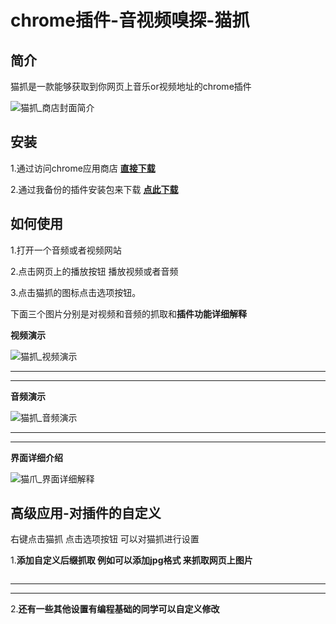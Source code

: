 # chrome插件-音视频嗅探-猫抓

## 简介

猫抓是一款能够获取到你网页上音乐or视频地址的chrome插件

![猫抓_商店封面简介](https://raw.githubusercontent.com/tothepythonmoon/2badaoblog/master/blog/No_0003_chrome%E9%9F%B3%E8%A7%86%E9%A2%91%E5%97%85%E6%8E%A2%E4%B9%8B%E7%8C%AB%E6%8A%93/%E7%8C%AB%E6%8A%93_%E5%95%86%E5%BA%97%E5%B0%81%E9%9D%A2%E7%AE%80%E4%BB%8B.bmp)

## 安装

1.通过访问chrome应用商店 [**直接下载**](https://chrome.google.com/webstore/detail/%E7%8C%AB%E6%8A%93/jfedfbgedapdagkghmgibemcoggfppbb)

2.通过我备份的插件安装包来下载 [**点此下载**](https://github.com/tothepythonmoon/2badaoblog/raw/master/blog/No_0003_chrome%E9%9F%B3%E8%A7%86%E9%A2%91%E5%97%85%E6%8E%A2%E4%B9%8B%E7%8C%AB%E6%8A%93/%E7%8C%AB%E6%8A%93_1.0.15_0.zip)

## 如何使用

1.打开一个音频或者视频网站

2.点击网页上的播放按钮 播放视频或者音频

3.点击猫抓的图标点击选项按钮。

下面三个图片分别是对视频和音频的抓取和**插件功能详细解释**

**视频演示**

![猫抓_视频演示](https://github.com/tothepythonmoon/2badaoblog/blob/master/blog/No_0003_chrome%E9%9F%B3%E8%A7%86%E9%A2%91%E5%97%85%E6%8E%A2%E4%B9%8B%E7%8C%AB%E6%8A%93/%E7%8C%AB%E6%8A%93_%E8%A7%86%E9%A2%91%E6%BC%94%E7%A4%BA.png?raw=true)

---

---

**音频演示**

![猫抓_音频演示](https://github.com/tothepythonmoon/2badaoblog/blob/master/blog/No_0003_chrome%E9%9F%B3%E8%A7%86%E9%A2%91%E5%97%85%E6%8E%A2%E4%B9%8B%E7%8C%AB%E6%8A%93/%E7%8C%AB%E6%8A%93_%E9%9F%B3%E9%A2%91%E6%BC%94%E7%A4%BA.png?raw=true)

---

---

**界面详细介绍**

![猫爪_界面详细解释](https://github.com/tothepythonmoon/2badaoblog/blob/master/blog/No_0003_chrome%E9%9F%B3%E8%A7%86%E9%A2%91%E5%97%85%E6%8E%A2%E4%B9%8B%E7%8C%AB%E6%8A%93/%E7%8C%AB%E7%88%AA_%E7%95%8C%E9%9D%A2%E8%AF%A6%E7%BB%86%E8%A7%A3%E9%87%8A.png?raw=true)

## 高级应用-对插件的自定义

右键点击猫抓 点击选项按钮 可以对猫抓进行设置

1.**添加自定义后缀抓取 例如可以添加jpg格式 来抓取网页上图片**

![]()

---

---

2.**还有一些其他设置有编程基础的同学可以自定义修改**

![]()
